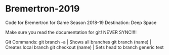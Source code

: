 # Bremertron-2019
Code for Bremertron for Game Season 2018-19 Destination: Deep Space

Make sure you read the documentation for git!
NEVER SYNC!!!!

Git Commands:
git branch -a | Shows all branches
git branch (name) | Creates local branch
git checkout (name) | Sets head to branch generic test